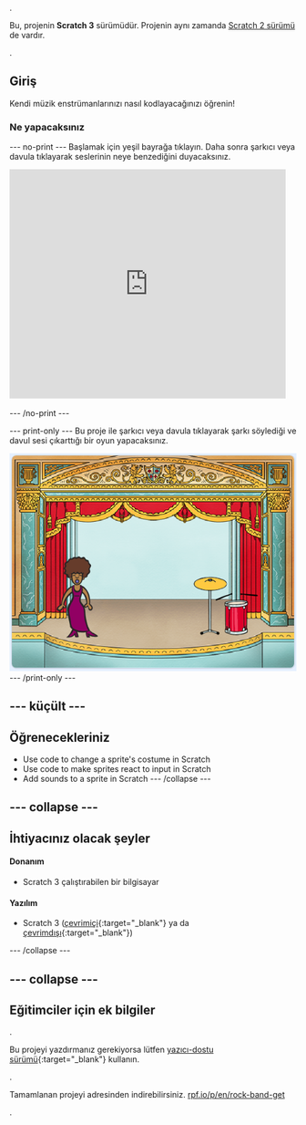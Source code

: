 .

Bu, projenin **Scratch 3** sürümüdür. Projenin aynı zamanda [Scratch 2 sürümü](https://projects.raspberrypi.org/en/projects/rock-band-scratch2) de vardır.

.

## Giriş

Kendi müzik enstrümanlarınızı nasıl kodlayacağınızı öğrenin!

### Ne yapacaksınız

\--- no-print \--- Başlamak için yeşil bayrağa tıklayın. Daha sonra şarkıcı veya davula tıklayarak seslerinin neye benzediğini duyacaksınız.

<div class="scratch-preview">
  <iframe allowtransparency="true" width="485" height="402" src="https://scratch.mit.edu/projects/embed/276872220/?autostart=false" frameborder="0" scrolling="no"></iframe>
</div>

\--- /no-print \---

\--- print-only \--- Bu proje ile şarkıcı veya davula tıklayarak şarkı söylediği ve davul sesi çıkarttığı bir oyun yapacaksınız.

![oyun ekran alıntısı](images/demo.png) \--- /print-only \---

## \--- küçült \---

## Öğrenecekleriniz

+ Use code to change a sprite's costume in Scratch
+ Use code to make sprites react to input in Scratch
+ Add sounds to a sprite in Scratch \--- /collapse \---

## \--- collapse \---

## İhtiyacınız olacak şeyler

#### Donanım

+ Scratch 3 çalıştırabilen bir bilgisayar

#### Yazılım

+ Scratch 3 ([çevrimiçi](http://rpf.io/scratchon){:target="_blank"} ya da [çevrimdışı](http://rpf.io/scratchoff){:target="_blank"})

\--- /collapse \---

## \--- collapse \---

## Eğitimciler için ek bilgiler

.

Bu projeyi yazdırmanız gerekiyorsa lütfen [yazıcı-dostu sürümü](https://projects.raspberrypi.org/en/projects/rock-band/print){:target="_blank"} kullanın.

.

Tamamlanan projeyi adresinden indirebilirsiniz. [rpf.io/p/en/rock-band-get](http://rpf.io/p/en/rock-band-get)

.